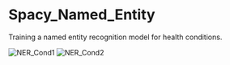# Spacy_Named_Entity
Training a named entity recognition model for health conditions.


![NER_Cond1](https://user-images.githubusercontent.com/56673771/187382195-29f3d8cd-e8c3-47ba-8b37-8a6b570eb5a6.png)
![NER_Cond2](https://user-images.githubusercontent.com/56673771/187382225-2aa2b88e-70d8-458d-bc02-ebe36822e4dd.png)
